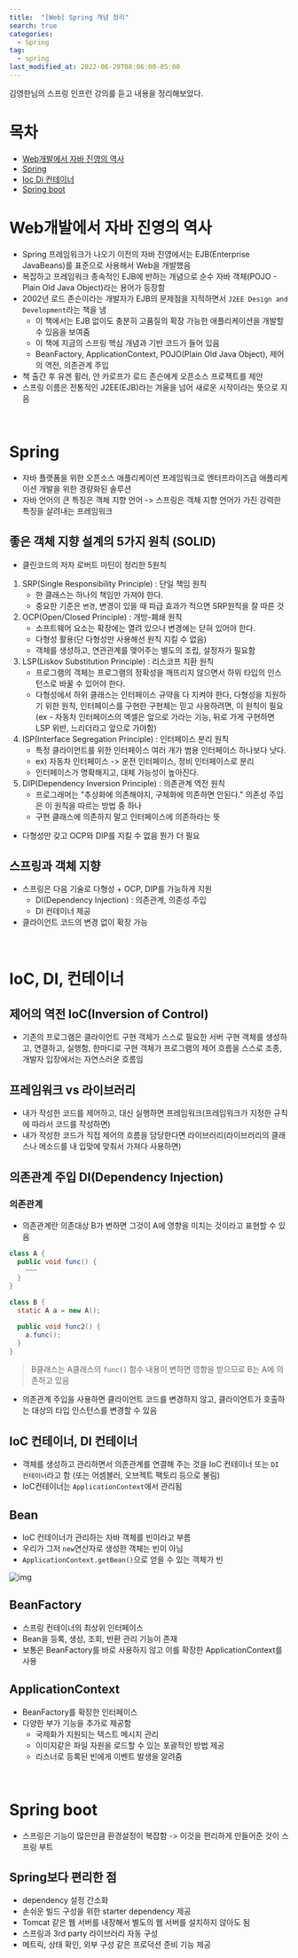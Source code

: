 ```yaml
---
title:  "[Web] Spring 개념 정리"
search: true
categories: 
  - Spring
tag:
  - spring
last_modified_at: 2022-06-29T08:06:00-05:00
---
```


김영한님의 스프링 인프런 강의를 듣고 내용을 정리해보았다.

# 목차
- [Web개발에서 자바 진영의 역사](#web개발에서-자바-진영의-역사)
- [Spring](#spring)
- [Ioc Di 컨테이너](#ioc-di-컨테이너)
- [Spring boot](#spring-boot)


# Web개발에서 자바 진영의 역사

- Spring 프레임워크가 나오기 이전의 자바 진영에서는 EJB(Enterprise JavaBeans)를 표준으로 사용해서 Web을 개발했음
- 복잡하고 프레임워크 종속적인 EJB에 반하는 개념으로 순수 자바 객체(POJO - Plain Old Java Object)라는 용어가 등장함
- 2002년 로드 존슨이라는 개발자가 EJB의 문제점을 지적하면서 `J2EE Design and Development`라는 책을 냄
    - 이 책에서는 EJB 없이도 충분히 고품질의 확장 가능한 애플리케이션을 개발할 수 있음을 보여줌
    - 이 책에 지금의 스프링 핵심 개념과 기반 코드가 들어 있음
    - BeanFactory, ApplicationContext, POJO(Plain Old Java Object), 제어의 역전, 의존관계 주입
- 책 출간 후 유겐 휠러, 얀 카로프가 로드 존슨에게 오픈소스 프로젝트를 제안
- 스프링 이름은 전통적인 J2EE(EJB)라는 겨울을 넘어 새로운 시작이라는 뜻으로 지음

<br>

# Spring
- 자바 플랫폼을 위한 오픈소스 애플리케이션 프레임워크로 엔터프라이즈급 애플리케이션 개발을 위한 경량화된 솔루션
- 자바 언어의 큰 특징은 객체 지향 언어 -> 스프링은 객체 지향 언어가 가진 강력한 특징을 살려내는 프레임워크


## 좋은 객체 지향 설계의 5가지 원칙 (SOLID)
- 클린코드의 저자 로버트 마틴이 정리한 5원칙
1. SRP(Single Responsibility Principle) : 단일 책임 원칙
    - 한 클래스는 하나의 책임만 가져야 한다.
    - 중요한 기준은 `변경`, 변경이 있을 때 파급 효과가 적으면 SRP원칙을 잘 따른 것
2. OCP(Open/Closed Principle) : 개방-폐쇄 원칙
    - 소프트웨어 요소는 확장에는 열려 있으나 변경에는 닫혀 있어야 한다.
    - 다형성 활용(단 다형성만 사용해선 원칙 지킬 수 없음)
    - 객체를 생성하고, 연관관계를 맺어주는 별도의 조립, 설정자가 필요함
3. LSP(Liskov Substitution Principle) : 리스코프 치환 원칙
    - 프로그램의 객체는 프로그램의 정확성을 깨뜨리지 않으면서 하위 타입의 인스턴스로 바꿀 수 있어야 한다.
    - 다형성에서 하위 클래스는 인터페이스 규약을 다 지켜야 한다, 다형성을 지원하기 위한 원칙, 인터페이스를 구현한 구현체는 믿고 사용하려면, 이 원칙이 필요 (ex - 자동차 인터페이스의 엑셀은 앞으로 가라는 기능, 뒤로 가게 구현하면 LSP 위반, 느리더라고 앞으로 가야함)
4. ISP(Interface Segregation Principle) : 인터페이스 분리 원칙
    - 특정 클라이언트를 위한 인터페이스 여러 개가 범용 인터페이스 하나보다 낫다.
    - ex) 자동차 인터페이스 -> 운전 인터페이스, 정비 인터페이스로 분리
    - 인터페이스가 명확해지고, 대체 가능성이 높아진다.
5. DIP(Dependency Inversion Principle) : 의존관계 역전 원칙
    - 프로그래머는 "추상화에 의존해야지, 구체화에 의존하면 안된다." 의존성 주입은 이 원칙을 따르는 방법 중 하나
    - 구현 클래스에 의존하지 말고 인터페이스에 의존하라는 뜻
- 다형성만 갖고 OCP와 DIP를 지킬 수 없음 뭔가 더 필요

## 스프링과 객체 지향
- 스프링은 다음 기술로 다형성 + OCP, DIP를 가능하게 지원
    - DI(Dependency Injection) : 의존관계, 의존성 주입
    - DI 컨테이너 제공
- 클라이언트 코드의 변경 없이 확장 가능

<br>

# IoC, DI, 컨테이너
## 제어의 역전 IoC(Inversion of Control)
- 기존의 프로그램은 클라이언트 구현 객체가 스스로 필요한 서버 구현 객체를 생성하고, 연결하고, 실행함, 한마디로 구현 객체가 프로그램의 제어 흐름을 스스로 조종, 개발자 입장에서는 자연스러운 흐름임

## 프레임워크 vs 라이브러리
- 내가 작성한 코드를 제어하고, 대신 실행하면 프레임워크(프레임워크가 지정한 규칙에 따라서 코드를 작성하면)
- 내가 작성한 코드가 직접 제어의 흐름을 담당한다면 라이브러리(라이브러리의 클래스나 메소드를 내 입맞에 맞춰서 가져다 사용하면)

## 의존관계 주입 DI(Dependency Injection)
### 의존관계
- 의존관계란 의존대상 B가 변하면 그것이 A에 영향을 미치는 것이라고 표현할 수 있음

```java
class A {
  public void func() {
    ~~~
  }
}

class B {
  static A a = new A();

  public void func2() {
    a.func();
  }
}
```
> B클래스는 A클래스의 `func()` 함수 내용이 변하면 영향을 받으므로 B는 A에 의존하고 있음

- 의존관계 주입을 사용하면 클라이언트 코드를 변경하지 않고, 클라이언트가 호출하는 대상의 타입 인스턴스를 변경할 수 있음



## IoC 컨테이너, DI 컨테이너
- 객체를 생성하고 관리하면서 의존관계를 연결해 주는 것을 IoC 컨테이너 또는 `DI 컨테이너`라고 함 (또는 어셈블러, 오브젝트 팩토리 등으로 불림)
- IoC컨테이너는 `ApplicationContext`에서 관리됨

## Bean
- IoC 컨테이너가 관리하는 자바 객체를 빈이라고 부름
- 우리가 그저 `new`연산자로 생성한 객체는 빈이 아님
- `ApplicationContext.getBean()`으로 얻을 수 있는 객체가 빈

![img](https://img1.daumcdn.net/thumb/R1280x0/?scode=mtistory2&fname=https%3A%2F%2Fblog.kakaocdn.net%2Fdn%2FnsE6w%2Fbtq9flCz2G4%2FumjyApnZqSkHTQZ4Aa1f60%2Fimg.png)

## BeanFactory
- 스프링 컨테이너의 최상위 인터페이스
- Bean을 등록, 생성, 조회, 반환 관리 기능이 존재
- 보통은 BeanFactory를 바로 사용하지 않고 이를 확장한 ApplicationContext를 사용

## ApplicationContext
- BeanFactory를 확장한 인터페이스
- 다양한 부가 기능을 추가로 제공함
  - 국제화가 지원되는 텍스트 메시지 관리
  - 이미지같은 파일 자원을 로드할 수 있는 포괄적인 방법 제공
  - 리스너로 등록된 빈에게 이벤트 발생을 알려줌


<br>

# Spring boot
- 스프링은 기능이 많은만큼 환경설정이 복잡함 -> 이것을 편리하게 만들어준 것이 스프링 부트

## Spring보다 편리한 점
- dependency 설정 간소화
- 손쉬운 빌드 구성을 위한 starter dependency 제공
- Tomcat 같은 웹 서버를 내장해서 별도의 웹 서버를 설치하지 않아도 됨
- 스프링과 3rd party 라이브러리 자동 구성
- 메트릭, 상태 확인, 외부 구성 같은 프로덕션 준비 기능 제공

